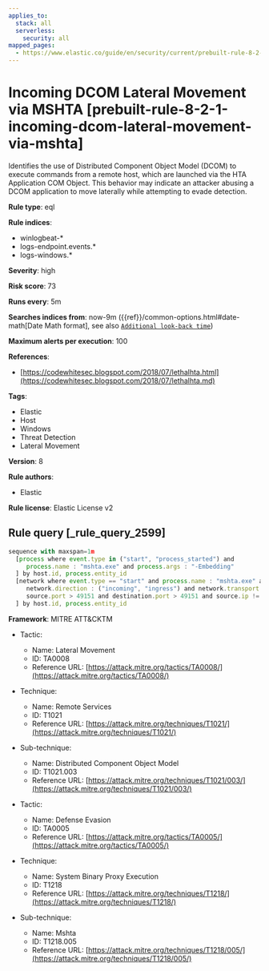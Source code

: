 ```yaml
---
applies_to:
  stack: all
  serverless:
    security: all
mapped_pages:
  - https://www.elastic.co/guide/en/security/current/prebuilt-rule-8-2-1-incoming-dcom-lateral-movement-via-mshta.html
---
```


# Incoming DCOM Lateral Movement via MSHTA [prebuilt-rule-8-2-1-incoming-dcom-lateral-movement-via-mshta]

Identifies the use of Distributed Component Object Model (DCOM) to execute commands from a remote host, which are launched via the HTA Application COM Object. This behavior may indicate an attacker abusing a DCOM application to move laterally while attempting to evade detection.

**Rule type**: eql

**Rule indices**:

* winlogbeat-*
* logs-endpoint.events.*
* logs-windows.*

**Severity**: high

**Risk score**: 73

**Runs every**: 5m

**Searches indices from**: now-9m ({{ref}}/common-options.html#date-math[Date Math format], see also [`Additional look-back time`](docs-content://solutions/security/detect-and-alert/create-detection-rule.md#rule-schedule))

**Maximum alerts per execution**: 100

**References**:

* [https://codewhitesec.blogspot.com/2018/07/lethalhta.html](https://codewhitesec.blogspot.com/2018/07/lethalhta.md)

**Tags**:

* Elastic
* Host
* Windows
* Threat Detection
* Lateral Movement

**Version**: 8

**Rule authors**:

* Elastic

**Rule license**: Elastic License v2

## Rule query [_rule_query_2599]

```js
sequence with maxspan=1m
  [process where event.type in ("start", "process_started") and
     process.name : "mshta.exe" and process.args : "-Embedding"
  ] by host.id, process.entity_id
  [network where event.type == "start" and process.name : "mshta.exe" and
     network.direction : ("incoming", "ingress") and network.transport == "tcp" and
     source.port > 49151 and destination.port > 49151 and source.ip != "127.0.0.1" and source.ip != "::1"
  ] by host.id, process.entity_id
```

**Framework**: MITRE ATT&CKTM

* Tactic:

    * Name: Lateral Movement
    * ID: TA0008
    * Reference URL: [https://attack.mitre.org/tactics/TA0008/](https://attack.mitre.org/tactics/TA0008/)

* Technique:

    * Name: Remote Services
    * ID: T1021
    * Reference URL: [https://attack.mitre.org/techniques/T1021/](https://attack.mitre.org/techniques/T1021/)

* Sub-technique:

    * Name: Distributed Component Object Model
    * ID: T1021.003
    * Reference URL: [https://attack.mitre.org/techniques/T1021/003/](https://attack.mitre.org/techniques/T1021/003/)

* Tactic:

    * Name: Defense Evasion
    * ID: TA0005
    * Reference URL: [https://attack.mitre.org/tactics/TA0005/](https://attack.mitre.org/tactics/TA0005/)

* Technique:

    * Name: System Binary Proxy Execution
    * ID: T1218
    * Reference URL: [https://attack.mitre.org/techniques/T1218/](https://attack.mitre.org/techniques/T1218/)

* Sub-technique:

    * Name: Mshta
    * ID: T1218.005
    * Reference URL: [https://attack.mitre.org/techniques/T1218/005/](https://attack.mitre.org/techniques/T1218/005/)



